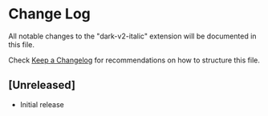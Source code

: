 # Change Log

All notable changes to the "dark-v2-italic" extension will be documented in this file.

Check [Keep a Changelog](http://keepachangelog.com/) for recommendations on how to structure this file.

## [Unreleased]

- Initial release
